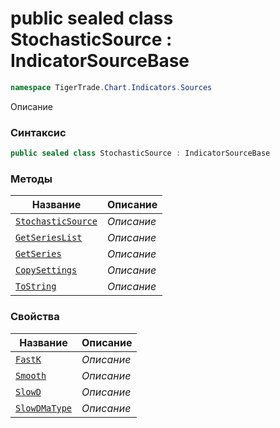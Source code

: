 
# public sealed class StochasticSource : IndicatorSourceBase
```csharp
namespace TigerTrade.Chart.Indicators.Sources
```



Описание

### Синтаксис
```csharp
public sealed class StochasticSource : IndicatorSourceBase
```


### Методы
| Название | Описание |
| --- | --- |
| [`StochasticSource`](./StochasticSource.cs/Методы/StochasticSource.md) | *Описание* |
| [`GetSeriesList`](./StochasticSource.cs/Методы/GetSeriesList.md) | *Описание* |
| [`GetSeries`](./StochasticSource.cs/Методы/GetSeries.md) | *Описание* |
| [`CopySettings`](./StochasticSource.cs/Методы/CopySettings.md) | *Описание* |
| [`ToString`](./StochasticSource.cs/Методы/ToString.md) | *Описание* |

### Свойства
| Название | Описание |
| --- | --- |
| [`FastK`](./StochasticSource.cs/Свойства/FastK.md) | *Описание* |
| [`Smooth`](./StochasticSource.cs/Свойства/Smooth.md) | *Описание* |
| [`SlowD`](./StochasticSource.cs/Свойства/SlowD.md) | *Описание* |
| [`SlowDMaType`](./StochasticSource.cs/Свойства/SlowDMaType.md) | *Описание* |



